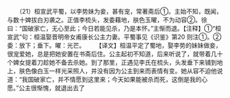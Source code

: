 　　（21）桓宣武平蜀，以李势妹为妾，甚有宠，常著斋后①。主始不知，既闻，与数十婢拔白刃袭之。正值李梳头，发委藉地，肤色玉曜，不为动容②。徐曰：“国破家亡，无心至此；今日若能见杀，乃是本怀。”主惭而退。【注释】①“桓宣武”句：桓温娶晋明帝女甫康长公主力妻。平蜀事见《识鉴》第20 则注①。②委：放下；垂下。曜：光芒。
　　【译文】桓温平定了蜀地，娶李势的妹妹做妾，很宠爱她，总是把她安置在书斋后住。公主起初不知道，后来听说了，就带着几十个婢女提着刀趁她不备去杀她。到了那里，正遇见李氏在梳头，头发垂下来铺到地上，肤色像白玉一样光采照人，并没有因为公主到来而表情有变。她从容不迫他说道：“我国破家亡，并不情愿到这里来；今天如果能被杀而死，这倒是我的心愿。”公主很惭愧，就退出去了
